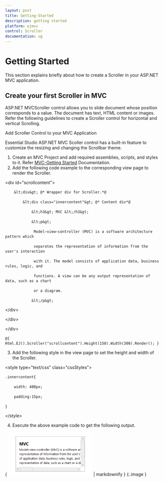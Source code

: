 ```yaml
---
layout: post
title: Getting-Started
description: getting started
platform: ejmvc
control: Scroller
documentation: ug
---
```


# Getting Started

This section explains briefly about how to create a Scroller in your ASP.NET MVC application.

## Create your first Scroller in MVC

ASP.NET MVCScroller control allows you to slide document whose position corresponds to a value. The document has text, HTML content or images. Refer the following guidelines to create a Scroller control for horizontal and vertical Scrolling.

Add Scroller Control to your MVC Application

Essential Studio ASP.NET MVC Scoller control has a built-in feature to customize the resizing and changing the Scrollbar theme.

1. Create an MVC Project and add required assemblies, scripts, and styles to it. Refer [MVC-Getting Started](http://help.syncfusion.com/ug/js/Documents/gettingstartedwithmv.htm) Documentation.
2. Add the following code example to the corresponding view page to render the Scroller. 



&lt;div id="scrollcontent"&gt;

        &lt;div&gt; @* Wrapper div for Scroller.*@

            &lt;div class="innercontent"&gt; @* Content div*@

                &lt;h3&gt; MVC &lt;/h3&gt;

                &lt;p&gt;

                 Model–view–controller (MVC) is a software architecture pattern which   

                 separates the representation of information from the user's interaction 

                 with it. The model consists of application data, business rules, logic, and 

                 functions. A view can be any output representation of data, such as a chart 

                 or a diagram. 

                &lt;/p&gt;

&lt;/div&gt;

&lt;/div&gt;

&lt;/div&gt;   



    @{ Html.EJ().Scroller("scrollcontent").Height(150).Width(300).Render(); }





3. Add the following style in the view page to set the height and width of the Scroller.



&lt;style type="text/css" class="cssStyles"&gt;

    .innercontent{

        width: 400px;

        padding:15px;

    }

&lt;/style&gt;

4. Execute the above example code to get the following output. 

{ ![](Getting-Started_images/Getting-Started_img1.png) | markdownify }
{:.image }




